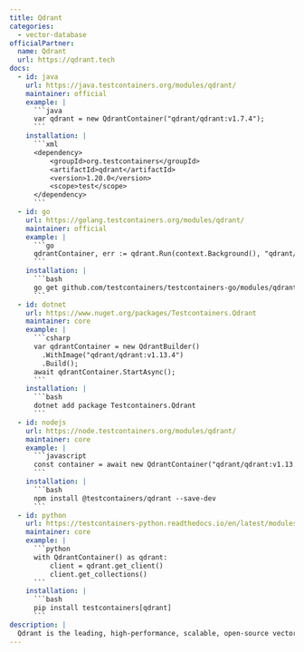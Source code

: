 ```yaml
---
title: Qdrant
categories:
  - vector-database
officialPartner:
  name: Qdrant
  url: https://qdrant.tech
docs:
  - id: java
    url: https://java.testcontainers.org/modules/qdrant/
    maintainer: official
    example: |
      ```java
      var qdrant = new QdrantContainer("qdrant/qdrant:v1.7.4");
      ```
    installation: |
      ```xml
      <dependency>
          <groupId>org.testcontainers</groupId>
          <artifactId>qdrant</artifactId>
          <version>1.20.0</version>
          <scope>test</scope>
      </dependency>
      ```
  - id: go
    url: https://golang.testcontainers.org/modules/qdrant/
    maintainer: official
    example: |
      ```go
      qdrantContainer, err := qdrant.Run(context.Background(), "qdrant/qdrant:v1.7.4")
      ```
    installation: |
      ```bash
      go get github.com/testcontainers/testcontainers-go/modules/qdrant
      ```
  - id: dotnet
    url: https://www.nuget.org/packages/Testcontainers.Qdrant
    maintainer: core
    example: |
      ```csharp
      var qdrantContainer = new QdrantBuilder()
        .WithImage("qdrant/qdrant:v1.13.4")
        .Build();
      await qdrantContainer.StartAsync();
      ```
    installation: |
      ```bash
      dotnet add package Testcontainers.Qdrant
      ```
  - id: nodejs
    url: https://node.testcontainers.org/modules/qdrant/
    maintainer: core
    example: |
      ```javascript
      const container = await new QdrantContainer("qdrant/qdrant:v1.13.4").start();
      ```
    installation: |
      ```bash
      npm install @testcontainers/qdrant --save-dev
      ```
  - id: python
    url: https://testcontainers-python.readthedocs.io/en/latest/modules/qdrant/README.html
    maintainer: core
    example: |
      ```python
      with QdrantContainer() as qdrant:
          client = qdrant.get_client()
          client.get_collections()
      ```
    installation: |
      ```bash
      pip install testcontainers[qdrant]
      ```
description: |
  Qdrant is the leading, high-performance, scalable, open-source vector database and search engine, essential for building the next generation of AI/ML applications. Qdrant is able to handle billions of vectors, supports the matching of semantically complex objects, and is implemented in Rust for performance, memory safety, and scale. Read more on www.qdrant.tech
---
```

